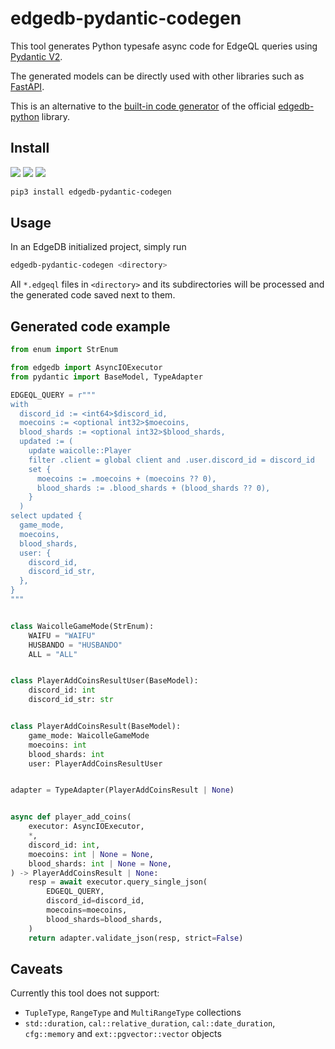 # edgedb-pydantic-codegen

This tool generates Python typesafe async code for EdgeQL queries using [Pydantic V2](https://github.com/pydantic/pydantic).

The generated models can be directly used with other libraries such as [FastAPI](https://github.com/tiangolo/fastapi).

This is an alternative to the [built-in code generator](https://github.com/edgedb/edgedb-python/tree/master/edgedb/codegen) of the official [edgedb-python](https://github.com/edgedb/edgedb-python/tree/master) library.

## Install

<p>
  <a href="https://pypi.org/project/edgedb-pydantic-codegen" alt="Python version compatibility">
    <img src="https://img.shields.io/pypi/pyversions/edgedb-pydantic-codegen" /></a>
  <a href="https://pypi.org/project/edgedb-pydantic-codegen" alt="PyPI version">
    <img src="https://img.shields.io/pypi/v/edgedb-pydantic-codegen" /></a>
  <a href="https://calver.org" alt="Calendar Versioning scheme">
    <img src="https://img.shields.io/badge/calver-YYYY.0M.MICRO-22bfda" /></a>
</p>

```sh
pip3 install edgedb-pydantic-codegen
```

## Usage

In an EdgeDB initialized project, simply run

```sh
edgedb-pydantic-codegen <directory>
```

All `*.edgeql` files in `<directory>` and its subdirectories will be processed and the generated code saved next to them.

## Generated code example

```py
from enum import StrEnum

from edgedb import AsyncIOExecutor
from pydantic import BaseModel, TypeAdapter

EDGEQL_QUERY = r"""
with
  discord_id := <int64>$discord_id,
  moecoins := <optional int32>$moecoins,
  blood_shards := <optional int32>$blood_shards,
  updated := (
    update waicolle::Player
    filter .client = global client and .user.discord_id = discord_id
    set {
      moecoins := .moecoins + (moecoins ?? 0),
      blood_shards := .blood_shards + (blood_shards ?? 0),
    }
  )
select updated {
  game_mode,
  moecoins,
  blood_shards,
  user: {
    discord_id,
    discord_id_str,
  },
}
"""


class WaicolleGameMode(StrEnum):
    WAIFU = "WAIFU"
    HUSBANDO = "HUSBANDO"
    ALL = "ALL"


class PlayerAddCoinsResultUser(BaseModel):
    discord_id: int
    discord_id_str: str


class PlayerAddCoinsResult(BaseModel):
    game_mode: WaicolleGameMode
    moecoins: int
    blood_shards: int
    user: PlayerAddCoinsResultUser


adapter = TypeAdapter(PlayerAddCoinsResult | None)


async def player_add_coins(
    executor: AsyncIOExecutor,
    *,
    discord_id: int,
    moecoins: int | None = None,
    blood_shards: int | None = None,
) -> PlayerAddCoinsResult | None:
    resp = await executor.query_single_json(
        EDGEQL_QUERY,
        discord_id=discord_id,
        moecoins=moecoins,
        blood_shards=blood_shards,
    )
    return adapter.validate_json(resp, strict=False)
```

## Caveats

Currently this tool does not support:

- `TupleType`, `RangeType` and `MultiRangeType` collections
- `std::duration`, `cal::relative_duration`, `cal::date_duration`, `cfg::memory` and `ext::pgvector::vector` objects
